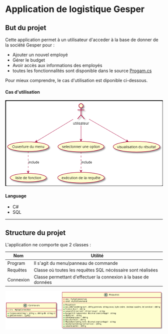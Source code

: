 # Application de logistique Gesper #

## But du projet ##
Cette application permet à un utilisateur d'acceder à la base de donner de la société Gesper pour :
* Ajouter un nouvel employé
* Gérer le budget
* Avoir accès aux informations des employés
* toutes les fonctionnalités sont disponible dans le source [Progam.cs](https://github.com/vappy2/Gesper/blob/master/Program.cs)

Pour mieux comprendre, le cas d'utilisation est diponible ci-dessous.

#### Cas d'utilisation ####
![CU](https://github.com/vappy2/Gesper/blob/master/img/CUGesper.PNG)

#### Language ####
* C#
* SQL

* * *
## Structure du projet ##
L'application ne comporte que 2 classes :

|Nom|Utilité|
|---|-------|
|Program|Il s'agit du menu/panneau de commande
|Requêtes|Classe où toutes les requêtes SQL nécéssaire sont réalisées|
|Connexion | Classe permettant d'effectuer la connexion à la base de données|

![DDC](https://github.com/vappy2/Gesper/blob/master/img/DDCGesper.png)
